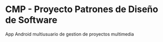 # CMP - Proyecto Patrones de Diseño de Software
App Android multiusuario de gestion de proyectos multimedia
